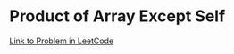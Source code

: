 # Product of Array Except Self

[Link to Problem in LeetCode](https://leetcode.com/problems/the-dining-philosophers)
